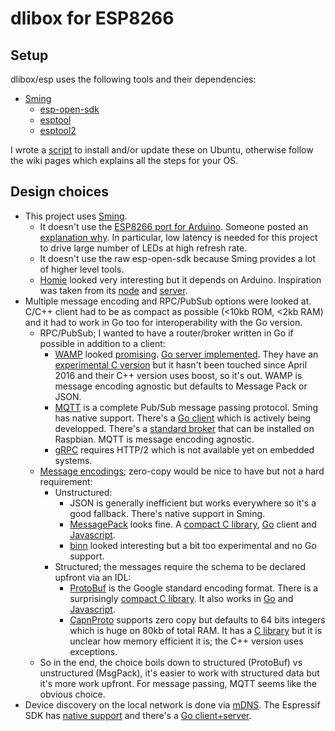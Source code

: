# dlibox for ESP8266

## Setup

dlibox/esp uses the following tools and their dependencies:

- [Sming](https://github.com/SmingHub/Sming)
  - [esp-open-sdk](https://github.com/pfalcon/esp-open-sdk)
  - [esptool](https://github.com/themadinventor/esptool)
  - [esptool2](https://github.com/raburton/esptool2)

I wrote a [script](setup.sh) to install and/or update these on Ubuntu, otherwise
follow the wiki pages which explains all the steps for your OS.


## Design choices

- This project uses [Sming](https://github.com/SmingHub/Sming).
  - It doesn't use the [ESP8266 port for
    Arduino](https://github.com/esp8266/Arduino). Someone posted an [explanation
    why](https://primalcortex.wordpress.com/2015/10/22/esp8266-sming-how-to-start/).
    In particular, low latency is needed for this project to drive large number
    of LEDs at high refresh rate.
  - It doesn't use the raw esp-open-sdk because Sming provides a lot of higher
    level tools.
  - [Homie](https://github.com/marvinroger/homie/) looked very interesting but
    it depends on Arduino. Inspiration was taken from its
    [node](https://github.com/marvinroger/homie-esp8266) and
    [server](https://github.com/marvinroger/homie-server).
- Multiple message encoding and RPC/PubSub options were looked at.  C/C++ client
  had to be as compact as possible (<10kb ROM, <2kb RAM) and it had to work in
  Go too for interoperability with the Go version.
  - RPC/PubSub; I wanted to have a router/broker written in Go if possible in
    addition to a client:
    - [WAMP](http://wamp-proto.org/) looked
      [promising](http://wamp-proto.org/compared/). [Go server
      implemented](https://github.com/jcelliott/turnpike). They have an
      [experimental C version](https://github.com/crossbario/autobahn-c) but it
      hasn't been touched since April 2016 and their C++ version uses boost, so
      it's out. WAMP is message encoding agnostic but defaults to Message Pack
      or JSON.
    - [MQTT](http://mqtt.org/) is a complete Pub/Sub message passing protocol.
      Sming has native support. There's a [Go
      client](https://github.com/eclipse/paho.mqtt.golang) which is actively
      being developped. There's a [standard broker](http://mosquitto.org/) that
      can be installed on Raspbian. MQTT is message encoding agnostic.
    - [gRPC](https://github.com/grpc/grpc) requires HTTP/2 which is not
      available yet on embedded systems.
  - [Message
    encodings](https://en.wikipedia.org/wiki/Comparison_of_data_serialization_formats);
    zero-copy would be nice to have but not a hard requirement:
    - Unstructured:
      - JSON is generally inefficient but works everywhere so it's a good
        fallback. There's native support in Sming.
      - [MessagePack](http://msgpack.org/) looks fine. A [compact C
        library](https://github.com/camgunz/cmp),
        [Go](https://github.com/ugorji/go/) client and
        [Javascript](http://kawanet.github.io/msgpack-lite/).
      - [binn](https://github.com/liteserver/binn) looked interesting but a bit
        too experimental and no Go support.
    - Structured; the messages require the schema to be declared upfront via an
      IDL:
      - [ProtoBuf](https://developers.google.com/protocol-buffers/) is the
        Google standard encoding format. There is a surprisingly [compact C
        library](https://github.com/nanopb/nanopb). It also works in
        [Go](https://github.com/golang/protobuf) and
        [Javascript](https://github.com/dcodeIO/ProtoBuf.js/).
      - [CapnProto](https://capnproto.org) supports zero copy but defaults to 64
        bits integers which is huge on 80kb of total RAM. It has a [C
        library](https://github.com/opensourcerouting/c-capnproto) but it is
        unclear how memory efficient it is; the C++ version uses exceptions.
  - So in the end, the choice boils down to structured (ProtoBuf) vs
    unstructured (MsgPack), it's easier to work with structured data but it's
    more work upfront. For message passing, MQTT seems like the obvious choice.
- Device discovery on the local network is done via
  [mDNS](https://en.wikipedia.org/wiki/Multicast_DNS). The Espressif SDK
  has [native
  support](https://github.com/SmingHub/Sming/blob/master/samples/UdpServer_mDNS/app/application.cpp)
  and there's a [Go client+server](https://github.com/hashicorp/mdns).
